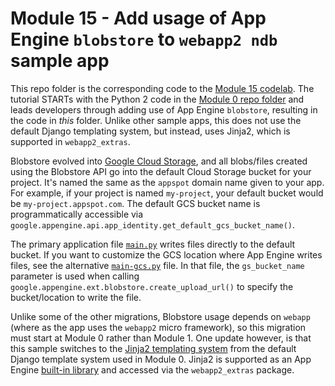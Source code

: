 # Module 15 - Add usage of App Engine `blobstore` to `webapp2 ndb` sample app

This repo folder is the corresponding code to the [Module 15 codelab](https://codelabs.developers.google.com/codelabs/cloud-gae-python-migrate-15-blobstore?utm_source=codelabs&utm_medium=et&utm_campaign=CDR_wes_aap-serverless_mgrblobstore_sms_202029&utm_content=-). The tutorial STARTs with the Python 2 code in the [Module 0 repo folder](/mod0-baseline) and leads developers through adding use of App Engine `blobstore`, resulting in the code in _this_ folder. Unlike other sample apps, this does not use the default Django templating system, but instead, uses Jinja2, which is supported in `webapp2_extras`.

Blobstore evolved into [Google Cloud Storage](https://cloud.google.com/storage), and all blobs/files created using the Blobstore API go into the default Cloud Storage bucket for your project. It's named the same as the `appspot` domain name given to your app. For example, if your project is named `my-project`, your default bucket would be `my-project.appspot.com`. The default GCS bucket name is programmatically accessible via `google.appengine.api.app_identity.get_default_gcs_bucket_name()`.

The primary application file [`main.py`](main.py) writes files directly to the default bucket. If you want to customize the GCS location where App Engine writes files, see the alternative [`main-gcs.py`](main-gcs.py) file. In that file, the `gs_bucket_name` parameter is used when calling `google.appengine.ext.blobstore.create_upload_url()` to specify the bucket/location to write the file.

Unlike some of the other migrations, Blobstore usage depends on `webapp` (where as the app uses the `webapp2` micro framework), so this migration must start at Module 0 rather than Module 1. One update however, is that this sample switches to the [Jinja2 templating system](https://jinja.palletsprojects.com) from the default Django template system used in Module 0. Jinja2 is supported as an App Engine [built-in library](https://cloud.google.com/appengine/docs/standard/python/tools/built-in-libraries-27) and accessed via the `webapp2_extras` package.

